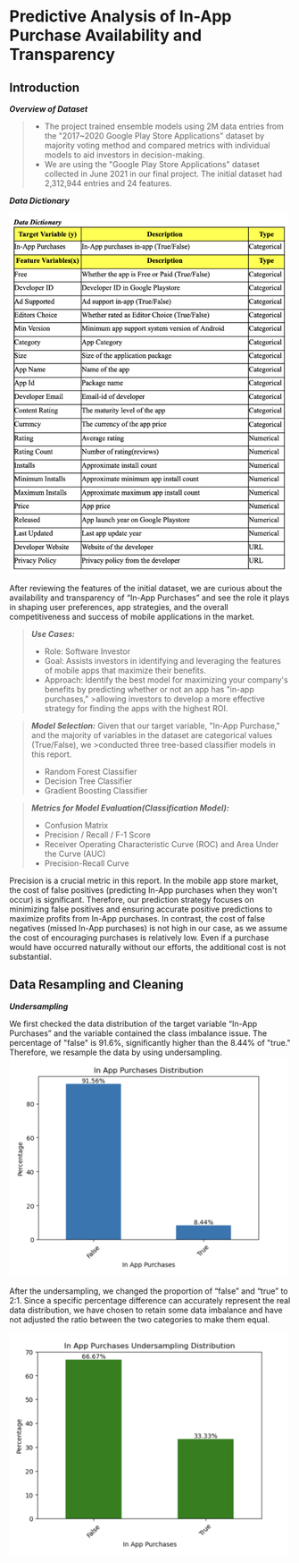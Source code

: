 # Predictive Analysis of In-App Purchase Availability and Transparency
## **Introduction**
***Overview of Dataset***
>- The project trained ensemble models using 2M data entries from the "2017~2020 Google Play Store Applications" dataset by majority
voting method and compared metrics with individual models to aid investors in decision-making.
>- We are using the "Google Play Store Applications" dataset collected in June 2021 in our final project. The initial dataset had 2,312,944 entries and 24 features.

***Data Dictionary***

<img src="graphs/datadictionary.png" alt="Graph" width="500">

After reviewing the features of the initial dataset, we are curious about the availability and transparency of “In-App Purchases” and see the role it plays in shaping user preferences, app strategies, and the overall competitiveness and success of mobile applications in the market.
>***Use Cases:***
>- Role: Software Investor
>- Goal: Assists investors in identifying and leveraging the features of mobile apps that maximize their benefits.
>- Approach: Identify the best model for maximizing your company's benefits by predicting whether or not an app has "in-app purchases," >allowing investors to develop a more effective strategy for finding the apps with the highest ROI.

>***Model Selection:***
>Given that our target variable, "In-App Purchase," and the majority of variables in the dataset are categorical values (True/False), we >conducted three tree-based classifier models in this report.
>- Random Forest Classifier
>- Decision Tree Classifier
>- Gradient Boosting Classifier

>***Metrics for Model Evaluation(Classification Model):***
>- Confusion Matrix
>- Precision / Recall / F-1 Score
>- Receiver Operating Characteristic Curve (ROC) and Area Under the Curve (AUC)
>- Precision-Recall Curve

Precision is a crucial metric in this report. In the mobile app store market, the cost of false positives (predicting In-App purchases when they won't occur) is significant. Therefore, our prediction strategy focuses on minimizing false positives and ensuring accurate positive predictions to maximize profits from In-App purchases.
In contrast, the cost of false negatives (missed In-App purchases) is not high in our case, as we assume the cost of encouraging purchases is relatively low. Even if a purchase would have occurred naturally without our efforts, the additional cost is not substantial.
## **Data Resampling and Cleaning**

***Undersampling***

We first checked the data distribution of the target variable “In-App Purchases” and the variable contained the class imbalance issue. The percentage of "false" is 91.6%, significantly higher than the 8.44% of "true." Therefore, we resample the data by using undersampling.
<img src="graphs/before_unsam.png" alt="Graph" width="500">

After the undersampling, we changed the proportion of “false” and “true” to 2:1. Since a specific percentage difference can accurately represent the real data distribution, we have chosen to retain some data imbalance and have not adjusted the ratio between the two categories to make them equal.

<img src="graphs/after_unsam.png" alt="Graph" width="500">
